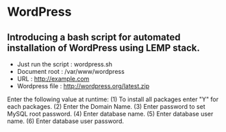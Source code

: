 # WordPress
## Introducing a bash script for automated installation of WordPress using LEMP stack.


* Just run the script : wordpress.sh
* Document root : /var/www/wordpress 
* URL : http://example.com
* Wordpress file : http://wordpress.org/latest.zip

Enter the following value at runtime: 
(1) To install all packages enter "Y" for each packages.
(2) Enter the Domain Name. 
(3) Enter password to set MySQL root password. 
(4) Enter database name. 
(5) Enter database user name. 
(6) Enter database user password.

```
